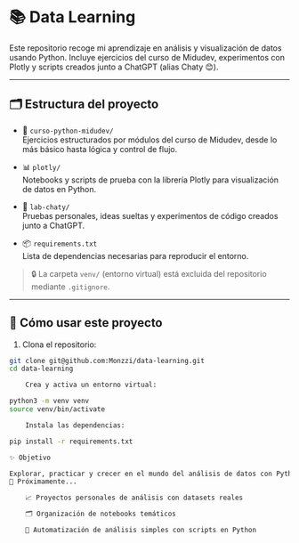# 📚 Data Learning

Este repositorio recoge mi aprendizaje en análisis y visualización de datos usando Python. Incluye ejercicios del curso de Midudev, experimentos con Plotly y scripts creados junto a ChatGPT (alias Chaty 😊).

---

## 🗂 Estructura del proyecto

- 📘 `curso-python-midudev/`  
  Ejercicios estructurados por módulos del curso de Midudev, desde lo más básico hasta lógica y control de flujo.

- 📊 `plotly/`  
  Notebooks y scripts de prueba con la librería Plotly para visualización de datos en Python.

- 🧪 `lab-chaty/`  
  Pruebas personales, ideas sueltas y experimentos de código creados junto a ChatGPT.

- 📦 `requirements.txt`  
  Lista de dependencias necesarias para reproducir el entorno.

> 🔒 La carpeta `venv/` (entorno virtual) está excluida del repositorio mediante `.gitignore`.

---

## 🚀 Cómo usar este proyecto

1. Clona el repositorio:

```bash
git clone git@github.com:Monzzi/data-learning.git
cd data-learning

    Crea y activa un entorno virtual:

python3 -m venv venv
source venv/bin/activate

    Instala las dependencias:

pip install -r requirements.txt

✨ Objetivo

Explorar, practicar y crecer en el mundo del análisis de datos con Python, desarrollando habilidades desde cero y creando una base sólida para futuros proyectos en ciencia de datos y visualización.
🧠 Próximamente...

    📈 Proyectos personales de análisis con datasets reales

    🗂 Organización de notebooks temáticos

    🧰 Automatización de análisis simples con scripts en Python
```
